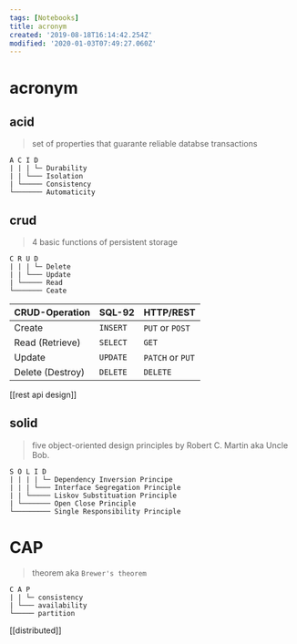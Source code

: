 ```yaml
---
tags: [Notebooks]
title: acronym
created: '2019-08-18T16:14:42.254Z'
modified: '2020-01-03T07:49:27.060Z'
---
```


# acronym

## acid
> set of properties that guarante reliable databse transactions
```
A C I D
| | | └─ Durability
| | └─── Isolation
| └───── Consistency
└─────── Automaticity
```

## crud
> 4 basic functions of persistent storage
```
C R U D
| | | └─ Delete
| | └─── Update
| └───── Read
└─────── Ceate
```
                      
| CRUD-Operation   | SQL-92     | HTTP/REST        |
|--                |--          |--                |
| Create 	         |  `INSERT` 	| `PUT` or `POST`  |
| Read (Retrieve)  |  `SELECT`  | `GET`            |
| Update 	         |  `UPDATE`  | `PATCH` or `PUT` |
| Delete (Destroy) |  `DELETE`  | `DELETE`         |                                       

[[rest api design]]

## solid
> five object-oriented design principles by Robert C. Martin aka Uncle Bob.
```
S O L I D
| | | | └─ Dependency Inversion Principe
| | | └─── Interface Segregation Principle
| | └───── Liskov Substituation Principle
| └─────── Open Close Principle
└───────── Single Responsibility Principle
```


# CAP 

> theorem aka `Brewer's theorem`

```
C A P
| | └─ consistency
| └─── availability
└───── partition
```
[[distributed]]

